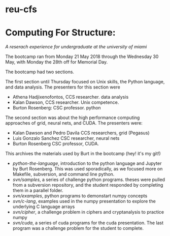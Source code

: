 # reu-cfs

# Computing For Structure:
_A reserach experience for undergraduate at the university of miami_

The bootcamp ran from Monday 21 May 2018 through the Wednesday 30 May, 
with Monday the 28th off for Memorial Day. 

The bootcamp had two sections. 

The first section until Thursday focused on Unix skills,
the Python language, and data analysis. The presenters for this 
section were 
* Athena Hadjixenofontos, CCS researcher. data analysis
* Kalan Dawson, CCS researcher. Unix competence.
* Burton Rosenberg: CSC professor. python

The second section was about the high performance computing approaches of grid, 
neural nets, and CUDA. The presenters were:
* Kalan Dawson and Pedro Davila CCS researchers, grid (Pegasus)
* Luis Gonzalo Sanchez CSC researcher, neural nets
* Burton Rosenberg CSC professor, CUDA.

This archives the materials used by Burt in the bootcamp (hey! it's my git!)
* _python-the-language_, introduction to the python language and Jupyter by Burt Rosenberg. 
This was used sporadically, as we focused more on Makefile, subversion, and command line python.
* _svn/samples_, a series of challenge python programs. theses were pulled from a subversion
repository, and the student responded by completing them in a parallel folder.
* _svn/examples_, python programs to demonstart numpy concepts
* _svn/c-lang_, examples used in the numpy presentation to explore the underlying C language arrays
* _svn/cipher_, a challenge problem in ciphers and cryptanalysis to practice numpy
* _svn/cuda_, a series of cuda programs for the cuda presentation. The last program was
a challenge problem for the student to complete.
